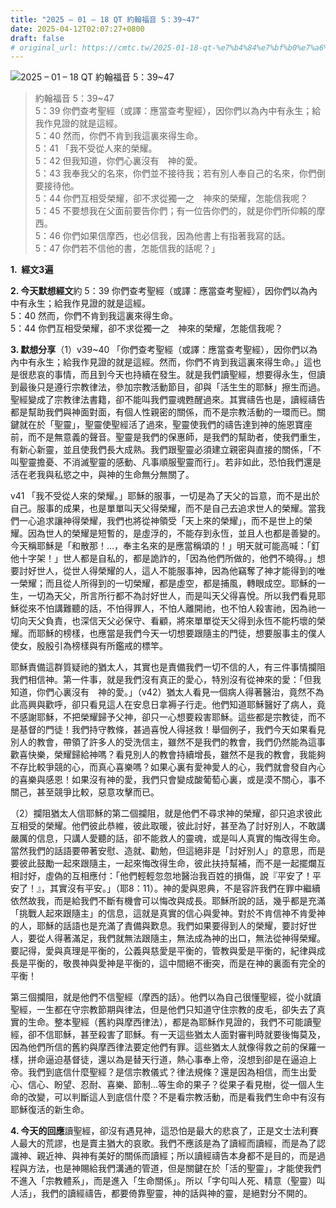 ```yaml
---
title: "2025 – 01 – 18 QT 約翰福音 5：39~47"
date: 2025-04-12T02:07:27+0800
draft: false
# original_url: https://cmtc.tw/2025-01-18-qt-%e7%b4%84%e7%bf%b0%e7%a6%8f%e9%9f%b3-5%ef%bc%9a3947
---
```


![2025 – 01 – 18 QT 約翰福音 5：39~47](/images/qt.jpg  "2025 – 01 – 18 QT 約翰福音 5：39~47")

> 約翰福音 5：39~47  
> 5：39 你們查考聖經（或譯：應當查考聖經），因你們以為內中有永生；給我作見證的就是這經。  
> 5：40 然而，你們不肯到我這裏來得生命。  
> 5：41 「我不受從人來的榮耀。  
> 5：42 但我知道，你們心裏沒有　神的愛。  
> 5：43 我奉我父的名來，你們並不接待我；若有別人奉自己的名來，你們倒要接待他。  
> 5：44 你們互相受榮耀，卻不求從獨一之　神來的榮耀，怎能信我呢？  
> 5：45 不要想我在父面前要告你們；有一位告你們的，就是你們所仰賴的摩西。  
> 5：46 你們如果信摩西，也必信我，因為他書上有指著我寫的話。  
> 5：47 你們若不信他的書，怎能信我的話呢？」

**1.  經文3遍**

**2. 今天默想經文**約 5：39 你們查考聖經（或譯：應當查考聖經），因你們以為內中有永生；給我作見證的就是這經。  
5：40 然而，你們不肯到我這裏來得生命。  
5：44 你們互相受榮耀，卻不求從獨一之　神來的榮耀，怎能信我呢？

**3. 默想分享**（1）v39~40 「你們查考聖經（或譯：應當查考聖經），因你們以為內中有永生；給我作見證的就是這經。然而，你們不肯到我這裏來得生命。」這也是很悲哀的事情，而且到今天也持續在發生。就是我們讀聖經，想要得永生，但讀到最後只是遵行宗教律法，參加宗教活動節目，卻與「活生生的耶穌」擦生而過。聖經變成了宗教律法書籍，卻不能叫我們靈魂甦醒過來。其實禱告也是，讀經禱告都是幫助我們與神面對面，有個人性親密的關係，而不是宗教活動的一環而已。關鍵就在於「聖靈」，聖靈使聖經活了過來，聖靈使我們的禱告達到神的施恩寶座前，而不是無意義的聲音。聖靈是我們的保惠師，是我們的幫助者，使我們重生，有新心新靈，並且使我們長大成熟。我們跟聖靈必須建立親密與直接的關係，「不叫聖靈擔憂、不消滅聖靈的感動、凡事順服聖靈而行」。若非如此，恐怕我們還是活在老我與私慾之中，與神的生命無分無關了。

v41 「我不受從人來的榮耀。」耶穌的服事，一切是為了天父的旨意，而不是出於自己。服事的成果，也是單單叫天父得榮耀，而不是自己去追求世人的榮耀。當我們一心追求讓神得榮耀，我們也將從神領受「天上來的榮耀」，而不是世上的榮耀。因為世人的榮耀是短暫的，是虛浮的，不能存到永恆，並且人也都是善變的。今天稱耶穌是「和散那！…，奉主名來的是應當稱頌的！」明天就可能高喊：「釘他十字架！」世人都是自私的，都是詭詐的，「因為他們所做的，他們不曉得。」想要討好世人，從世人得榮耀的人，這人不能服事神，因為他竊奪了神才能得到的唯一榮耀；而且從人所得到的一切榮耀，都是虛空，都是捕風，轉眼成空。耶穌的一生，一切為天父，所言所行都不為討好世人，而是叫天父得喜悅。所以我們看見耶穌從來不怕講難聽的話，不怕得罪人，不怕人離開祂，也不怕人殺害祂，因為祂一切向天父負責，也深信天父必保守、看顧，將來單單從天父得到永恆不能朽壞的榮耀。而耶穌的榜樣，也應當是我們今天一切想要跟隨主的門徒，想要服事主的僕人使女，殷殷引為榜樣與有所鑑戒的標竿。

耶穌責備這群質疑祂的猶太人，其實也是責備我們一切不信的人，有三件事情攔阻我們相信神。第一件事，就是我們沒有真正的愛心，特別沒有從神來的愛：「但我知道，你們心裏沒有　神的愛。」（v42）猶太人看見一個病人得著醫治，竟然不為此高興與歡呼，卻只看見這人在安息日拿褥子行走。他們知道耶穌醫好了病人，竟不感謝耶穌，不把榮耀歸予父神，卻只一心想要殺害耶穌。這些都是宗教徒，而不是基督的門徒！我們持守教條，甚過喜悅人得拯救！舉個例子，我們今天如果看見別人的教會，帶領了許多人的受洗信主，雖然不是我們的教會，我們仍然能為這事歡喜快樂，榮耀歸給神嗎？看見別人的教會持續增長，雖然不是我的教會，我能夠不存比較爭競的心，而真心喜樂嗎？如果心裏有愛神愛人的心，我們就會發自內心的喜樂與感恩！如果沒有神的愛，我們只會變成酸葡萄心裏，或是漠不關心，事不關己，甚至競爭比較，惡意攻擊而已。

（2）攔阻猶太人信耶穌的第二個攔阻，就是他們不尋求神的榮耀，卻只追求彼此互相受的榮耀。他們彼此恭維，彼此取暖，彼此討好，甚至為了討好別人，不敢講嚴厲的信息，只講人愛聽的話，卻不能救人的靈魂，或是叫人真實的悔改得生命。當然我們的話語要帶著安慰、造就、勸勉，但這絕非是「討好別人」的意思，而是要彼此鼓勵一起來跟隨主，一起來悔改得生命，彼此扶持幫補，而不是一起擺爛互相討好，虛偽的互相應付：「他們輕輕忽忽地醫治我百姓的損傷，說『平安了！平安了！』，其實沒有平安。」（耶8：11）。神的愛與恩典，不是容許我們在罪中繼續依然故我，而是給我們不斷有機會可以悔改與成長。耶穌所說的話，幾乎都是充滿「挑戰人起來跟隨主」的信息，這就是真實的信心與愛神。對於不肯信神不肯愛神的人，耶穌的話語也是充滿了責備與歎息。我們如果要得到人的榮耀，要討好世人，要從人得著滿足，我們就無法跟隨主，無法成為神的出口，無法從神得榮耀。要記得，愛與真理是平衡的，公義與慈愛是平衡的，管教與愛是平衡的，紀律與成長是平衡的，敬畏神與愛神是平衡的，這中間絕不衝突，而是在神的裏面有完全的平衡！

第三個攔阻，就是他們不信聖經（摩西的話）。他們以為自己很懂聖經，從小就讀聖經，一生都在守宗教節期與律法，但是他們只知道守住宗教的皮毛，卻失去了真實的生命。整本聖經（舊約與摩西律法），都是為耶穌作見證的，我們不可能讀聖經，卻不信耶穌，甚至殺害了耶穌。有一天這些猶太人面對審判時就要後悔莫及，因為他們所信的舊約與摩西律法要定他們有罪。這些猶太人就像得救之前的保羅一樣，拼命逼迫基督徒，還以為是替天行道，熱心事奉上帝，沒想到卻是在逼迫上帝。我們到底信什麼聖經？是信宗教儀式？律法規條？還是因為相信，而生出愛心、信心、盼望、忍耐、喜樂、節制…等生命的果子？從果子看見樹，從一個人生命的改變，可以判斷這人到底信什麼？不是看宗教活動，而是看我們生命中有沒有耶穌復活的新生命。

**4. 今天的回應**讀聖經，卻沒有遇見神，這恐怕是最大的悲哀了，正是文士法利賽人最大的荒謬，也是賣主猶大的哀歌。我們不應該是為了讀經而讀經，而是為了認識神、親近神、與神有美好的關係而讀經；所以讀經禱告本身都不是目的，而是過程與方法，也是神賜給我們溝通的管道，但是關鍵在於「活的聖靈」，才能使我們不進入「宗教體系」，而是進入「生命關係」。所以「字句叫人死、精意（聖靈）叫人活」，我們的讀經禱告，都要倚靠聖靈，神的話與神的靈，是絕對分不開的。
